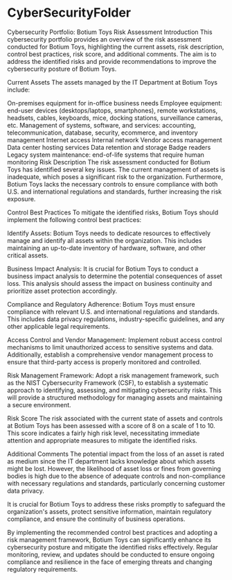 # CyberSecurityFolder

Cybersecurity Portfolio: Botium Toys Risk Assessment
Introduction
This cybersecurity portfolio provides an overview of the risk assessment conducted for Botium Toys, highlighting the current assets, risk description, control best practices, risk score, and additional comments. The aim is to address the identified risks and provide recommendations to improve the cybersecurity posture of Botium Toys.

Current Assets
The assets managed by the IT Department at Botium Toys include:

On-premises equipment for in-office business needs
Employee equipment: end-user devices (desktops/laptops, smartphones), remote workstations, headsets, cables, keyboards, mice, docking stations, surveillance cameras, etc.
Management of systems, software, and services: accounting, telecommunication, database, security, ecommerce, and inventory management
Internet access
Internal network
Vendor access management
Data center hosting services
Data retention and storage
Badge readers
Legacy system maintenance: end-of-life systems that require human monitoring
Risk Description
The risk assessment conducted for Botium Toys has identified several key issues. The current management of assets is inadequate, which poses a significant risk to the organization. Furthermore, Botium Toys lacks the necessary controls to ensure compliance with both U.S. and international regulations and standards, further increasing the risk exposure.

Control Best Practices
To mitigate the identified risks, Botium Toys should implement the following control best practices:

Identify Assets: Botium Toys needs to dedicate resources to effectively manage and identify all assets within the organization. This includes maintaining an up-to-date inventory of hardware, software, and other critical assets.

Business Impact Analysis: It is crucial for Botium Toys to conduct a business impact analysis to determine the potential consequences of asset loss. This analysis should assess the impact on business continuity and prioritize asset protection accordingly.

Compliance and Regulatory Adherence: Botium Toys must ensure compliance with relevant U.S. and international regulations and standards. This includes data privacy regulations, industry-specific guidelines, and any other applicable legal requirements.

Access Control and Vendor Management: Implement robust access control mechanisms to limit unauthorized access to sensitive systems and data. Additionally, establish a comprehensive vendor management process to ensure that third-party access is properly monitored and controlled.

Risk Management Framework: Adopt a risk management framework, such as the NIST Cybersecurity Framework (CSF), to establish a systematic approach to identifying, assessing, and mitigating cybersecurity risks. This will provide a structured methodology for managing assets and maintaining a secure environment.

Risk Score
The risk associated with the current state of assets and controls at Botium Toys has been assessed with a score of 8 on a scale of 1 to 10. This score indicates a fairly high risk level, necessitating immediate attention and appropriate measures to mitigate the identified risks.

Additional Comments
The potential impact from the loss of an asset is rated as medium since the IT department lacks knowledge about which assets might be lost. However, the likelihood of asset loss or fines from governing bodies is high due to the absence of adequate controls and non-compliance with necessary regulations and standards, particularly concerning customer data privacy.

It is crucial for Botium Toys to address these risks promptly to safeguard the organization's assets, protect sensitive information, maintain regulatory compliance, and ensure the continuity of business operations.

By implementing the recommended control best practices and adopting a risk management framework, Botium Toys can significantly enhance its cybersecurity posture and mitigate the identified risks effectively. Regular monitoring, review, and updates should be conducted to ensure ongoing compliance and resilience in the face of emerging threats and changing regulatory requirements.
